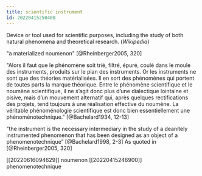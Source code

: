 ```yaml
---
title: scientific instrument
id: 20220415250400
---
```


Device or tool used for scientific purposes, including the study of both natural phenomena and theoretical research. (*Wikipedia*)

"a materialized noumenon" [@Rheinberger2005, 320]

"Alors il faut que le phénomène soit trié, filtré, épuré, coulé dans le moule des instruments, produits sur le plan des instruments. Or les instruments ne sont que des théories matérialisées. Il en sort des phénomènes qui portent de toutes parts la marque théorique.
Entre le phénomène scientifique et le noumène scientifique, il ne s’agit donc plus d’une dialectique lointaine et oisive, mais d’un mouvement alternatif qui, après quelques rectifications des projets, tend toujours à une réalisation effective du noumène. La véritable phénoménologie scientifique est donc bien essentiellement une phénoménotechnique." [@Bachelard1934, 12-13]

"the instrument is the necessary intermediary in the study of a deanitely instrumented phenomenon that has been designed as an object of a phenomenotechnique” [@Bachelard1998, 2-3]
As quoted in [@Rheinberger2005, 320]

[[20220616094629]] noumenon
[[20220415246900]] phenomenotechnique